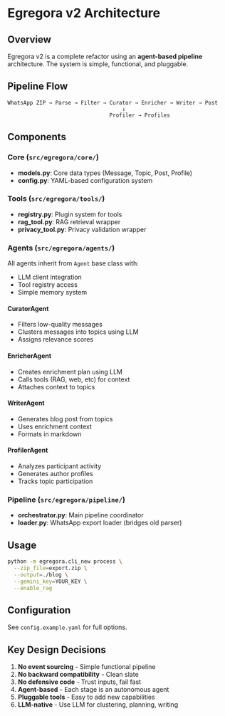 # Egregora v2 Architecture

## Overview

Egregora v2 is a complete refactor using an **agent-based pipeline** architecture. The system is simple, functional, and pluggable.

## Pipeline Flow

```
WhatsApp ZIP → Parse → Filter → Curator → Enricher → Writer → Post
                                    ↓
                                Profiler → Profiles
```

## Components

### Core (`src/egregora/core/`)

- **models.py**: Core data types (Message, Topic, Post, Profile)
- **config.py**: YAML-based configuration system

### Tools (`src/egregora/tools/`)

- **registry.py**: Plugin system for tools
- **rag_tool.py**: RAG retrieval wrapper
- **privacy_tool.py**: Privacy validation wrapper

### Agents (`src/egregora/agents/`)

All agents inherit from `Agent` base class with:
- LLM client integration
- Tool registry access
- Simple memory system

#### CuratorAgent
- Filters low-quality messages
- Clusters messages into topics using LLM
- Assigns relevance scores

#### EnricherAgent
- Creates enrichment plan using LLM
- Calls tools (RAG, web, etc) for context
- Attaches context to topics

#### WriterAgent
- Generates blog post from topics
- Uses enrichment context
- Formats in markdown

#### ProfilerAgent
- Analyzes participant activity
- Generates author profiles
- Tracks topic participation

### Pipeline (`src/egregora/pipeline/`)

- **orchestrator.py**: Main pipeline coordinator
- **loader.py**: WhatsApp export loader (bridges old parser)

## Usage

```bash
python -m egregora.cli_new process \
  --zip_file=export.zip \
  --output=./blog \
  --gemini_key=YOUR_KEY \
  --enable_rag
```

## Configuration

See `config.example.yaml` for full options.

## Key Design Decisions

1. **No event sourcing** - Simple functional pipeline
2. **No backward compatibility** - Clean slate
3. **No defensive code** - Trust inputs, fail fast
4. **Agent-based** - Each stage is an autonomous agent
5. **Pluggable tools** - Easy to add new capabilities
6. **LLM-native** - Use LLM for clustering, planning, writing
